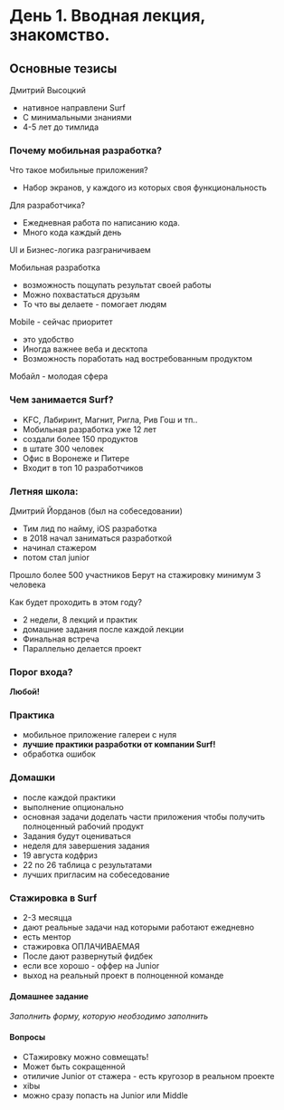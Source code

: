 # День 1. Вводная лекция, знакомство.

## Основные тезисы
Дмитрий Высоцкий
- нативное направлени Surf
- С минимальными знаниями
- 4-5 лет до тимлида

### Почему мобильная разработка?
Что такое мобильные приложения?
- Набор экранов, у каждого из которых своя функциональность

Для разработчика?
- Ежедневная работа по написанию кода.
- Много кода каждый день

UI и Бизнес-логика разграничиваем

Мобильная разработка
- возможность пощупать результат своей работы
- Можно похвастаться друзьям
- То что вы делаете - помогает людям

Mobile - сейчас приоритет
- это удобство
- Иногда важнее веба и десктопа
- Возможность поработать над востребованным продуктом

Мобайл - молодая сфера

### Чем занимается Surf?
- KFC, Лабиринт, Магнит, Ригла, Рив Гош и тп..
- Мобильная разработка уже 12 лет
- создали более 150 продуктов
- в штате 300 человек
- Офис в Воронеже и Питере
- Входит в топ 10 разработчиков


### Летняя школа:
Дмитрий Йорданов (был на собеседовании)
- Тим лид по найму, iOS разработка
- в 2018 начал заниматься разработкой
- начинал стажером
- потом стал junior

Прошло более 500 участников
Берут на стажировку минимум 3 человека

Как будет проходить в этом году?
- 2 недели, 8 лекций и практик
- домашние задания после каждой лекции
- Финальная встреча
- Параллельно делается проект

### Порог входа?
**Любой!**

### Практика
- мобильное приложение галереи с нуля
- **лучшие практики разработки от компании Surf!**
- обработка ошибок

### Домашки
- после каждой практики
- выполнение опционально
- основная задачи доделать части приложения чтобы получить полноценный рабочий продукт
- Задания будут оцениваться
- неделя для завершения задания
- 19 августа кодфриз
- 22 по 26 таблица с результатами
- лучших пригласим на собеседование

### Стажировка в Surf
- 2-3 месяцца
- дают реальные задачи над которыми работают ежедневно
- есть ментор
- стажировка ОПЛАЧИВАЕМАЯ
- После дают развернутый фидбек
- если все хорошо - оффер на Junior
- выход на реальный проект в полноценной команде

#### Домашнее задание

*Заполнить форму, которую необзодимо заполнить*

#### Вопросы
- СТажировку можно совмещать!
- Может быть сокращенной
- отиличие Junior от стажера - есть кругозор в реальном проекте
- xibы
- можно сразу попасть на Junior или Middle
